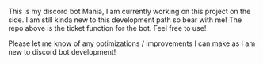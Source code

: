 This is my discord bot Mania, I am currently working on this project on the side. I am still kinda new to this development path so bear with me! The repo above is the ticket function for the bot. Feel free to use!

Please let me know of any optimizations / improvements I can make as I am new to discord bot development!
